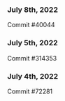 ### July 8th, 2022

Commit #40044

### July 5th, 2022

Commit #314353


### July 4th, 2022

Commit #72281
